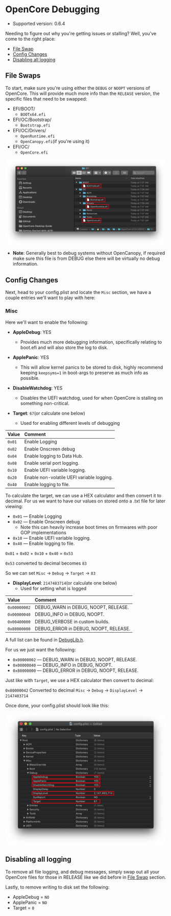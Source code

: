 # OpenCore Debugging

* Supported version: 0.6.4

Needing to figure out why you're getting issues or stalling? Well, you've come to the right place:

* [File Swap](#file-swap)
* [Config Changes](#config-changes)
* [Disabling all logging](#disable-all-logging)

## File Swaps

To start, make sure you're using either the `DEBUG` or `NOOPT` versions of OpenCore. This will provide much more info than the `RELEASE` version, the specific files that need to be swapped:

* EFI/BOOT/
  * `BOOTx64.efi`
* EFI/OC/Bootstrap/
  * `Bootstrap.efi`
* EFI/OC/Drivers/
  * `OpenRuntime.efi`
  * `OpenCanopy.efi`(if you're using it)
* EFI/OC/
  * `OpenCore.efi`

![](../images/troubleshooting/debug-md/replace.png)

* **Note**: Generally best to debug systems without OpenCanopy, if required make sure this file is from DEBUG else there will be virtually no debug information.

## Config Changes

Next, head to your config.plist and locate the `Misc` section, we have a couple entries we'll want to play with here:

### Misc

Here we'll want to enable the following:

* **AppleDebug**: YES
  * Provides much more debugging information, specifically relating to boot.efi and will also store the log to disk.

* **ApplePanic**: YES
  * This will allow kernel panics to be stored to disk, highly recommend keeping `keepsyms=1` in boot-args to preserve as much info as possible.

* **DisableWatchdog**: YES
  * Disables the UEFI watchdog, used for when OpenCore is stalling on something non-critical.

* **Target**: `67`(or calculate one below)
  * Used for enabling different levels of debugging

| Value | Comment |
| :--- | :--- |
| `0x01` | Enable Logging |
| `0x02` | Enable Onscreen debug |
| `0x04` | Enable logging to Data Hub. |
| `0x08` | Enable serial port logging. |
| `0x10` | Enable UEFI variable logging. |
| `0x20` | Enable non-volatile UEFI variable logging. |
| `0x40` | Enable logging to file. |

To calculate the target, we can use a HEX calculator and then convert it to decimal. For us we want to have our values on stored onto a .txt file for later viewing:

* `0x01` — Enable Logging
* `0x02` — Enable Onscreen debug
  * Note this can heavily increase boot times on firmwares with poor GOP implementations
* `0x10` — Enable UEFI variable logging.
* `0x40` — Enable logging to file.

`0x01` + `0x02` + `0x10` + `0x40` = `0x53`

`0x53` converted to decimal becomes `83`

So we can set `Misc` -> `Debug` -> `Target` -> `83`

* **DisplayLevel**: `2147483714`(or calculate one below)
  * Used for setting what is logged

| Value | Comment |
| :--- | :--- |
| `0x00000002` | DEBUG_WARN in DEBUG, NOOPT, RELEASE. |
| `0x00000040` | DEBUG_INFO in DEBUG, NOOPT. |
| `0x00400000` | DEBUG_VERBOSE in custom builds. |
| `0x80000000` | DEBUG_ERROR in DEBUG, NOOPT, RELEASE. |

  A full list can be found in [DebugLib.h](https://github.com/tianocore/edk2/blob/UDK2018/MdePkg/Include/Library/DebugLib.h).

For us we just want the following:

* `0x00000002` — DEBUG_WARN in DEBUG, NOOPT, RELEASE.
* `0x00000040` — DEBUG_INFO in DEBUG, NOOPT.
* `0x80000000` — DEBUG_ERROR in DEBUG, NOOPT, RELEASE.

Just like with `Target`, we use a HEX calculator then convert to decimal:

`0x80000042` Converted to decimal `Misc` -> `Debug` -> `DisplayLevel` -> `2147483714`

Once done, your config.plist should look like this:

![](../images/troubleshooting/debug-md/debug.png)

## Disabling all logging

To remove all file logging, and debug messages, simply swap out all your OpenCore files for those in RELEASE like we did before in [File Swap](#file-swap) section.

Lastly, to remove writing to disk set the following:

* AppleDebug = `NO`
* ApplePanic = `NO`
* Target = `0`
